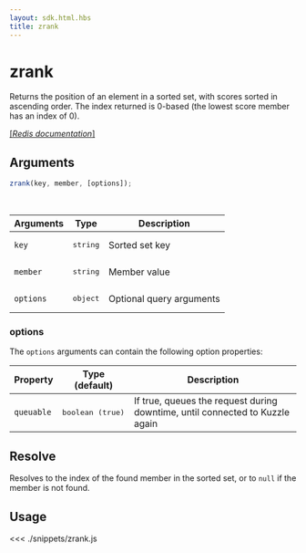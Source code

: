 ```yaml
---
layout: sdk.html.hbs
title: zrank
---
```


# zrank

Returns the position of an element in a sorted set, with scores sorted in ascending order. The index returned is 0-based (the lowest score member has an index of 0).

[[_Redis documentation_]](https://redis.io/commands/zrank)

## Arguments

```js
zrank(key, member, [options]);
```

<br/>

| Arguments | Type              | Description              |
| --------- | ----------------- | ------------------------ |
| `key`     | <pre>string</pre> | Sorted set key           |
| `member`  | <pre>string</pre> | Member value             |
| `options` | <pre>object</pre> | Optional query arguments |

### options

The `options` arguments can contain the following option properties:

| Property   | Type (default)            | Description                                                                  |
| ---------- | ------------------------- | ---------------------------------------------------------------------------- |
| `queuable` | <pre>boolean (true)</pre> | If true, queues the request during downtime, until connected to Kuzzle again |

## Resolve

Resolves to the index of the found member in the sorted set, or to `null` if the member is not found.

## Usage

<<< ./snippets/zrank.js
